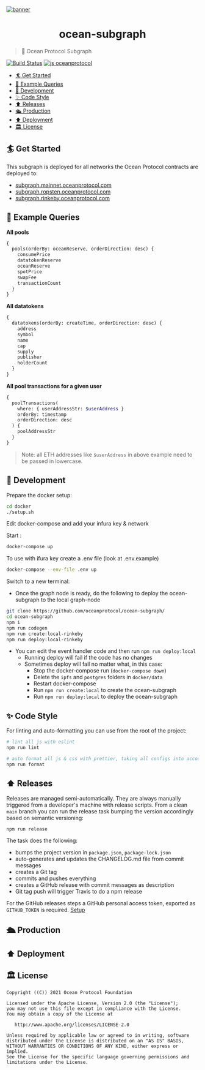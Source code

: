 [![banner](https://raw.githubusercontent.com/oceanprotocol/art/master/github/repo-banner%402x.png)](https://oceanprotocol.com)

<h1 align="center">ocean-subgraph</h1>

> 🦀 Ocean Protocol Subgraph

[![Build Status](https://travis-ci.com/oceanprotocol/ocean-subgraph.svg?branch=main)](https://travis-ci.com/oceanprotocol/ocean-subgraph)
[![js oceanprotocol](https://img.shields.io/badge/js-oceanprotocol-7b1173.svg)](https://github.com/oceanprotocol/eslint-config-oceanprotocol)

- [🏄 Get Started](#-get-started)
- [🧶 Example Queries](#-example-queries)
- [🦑 Development](#-development)
- [✨ Code Style](#-code-style)
- [⬆️ Releases](#️-releases)
- [🛳 Production](#-production)
- [⬆️ Deployment](#️-deployment)
- [🏛 License](#-license)

## 🏄 Get Started

This subgraph is deployed for all networks the Ocean Protocol contracts are deployed to:

- [subgraph.mainnet.oceanprotocol.com](https://subgraph.mainnet.oceanprotocol.com)
- [subgraph.ropsten.oceanprotocol.com](https://subgraph.ropsten.oceanprotocol.com)
- [subgraph.rinkeby.oceanprotocol.com](https://subgraph.ropsten.oceanprotocol.com)

## 🧶 Example Queries

**All pools**

```graphql
{
  pools(orderBy: oceanReserve, orderDirection: desc) {
    consumePrice
    datatokenReserve
    oceanReserve
    spotPrice
    swapFee
    transactionCount
  }
}
```

**All datatokens**

```graphql
{
  datatokens(orderBy: createTime, orderDirection: desc) {
    address
    symbol
    name
    cap
    supply
    publisher
    holderCount
  }
}
```

**All pool transactions for a given user**

```graphql
{
  poolTransactions(
    where: { userAddressStr: $userAddress }
    orderBy: timestamp
    orderDirection: desc
  ) {
    poolAddressStr
  }
}
```

> Note: all ETH addresses like `$userAddress` in above example need to be passed in lowercase.

## 🦑 Development

Prepare the docker setup:
```bash
cd docker
./setup.sh
```
Edit docker-compose and add your infura key & network

Start :
```bash
docker-compose up
```
To use with ifura key create a .env file (look at .env.example)
```bash
docker-compose --env-file .env up
```

Switch to a new terminal:


- Once the graph node is ready, do the following to deploy the ocean-subgraph to the local graph-node

```bash
git clone https://github.com/oceanprotocol/ocean-subgraph/
cd ocean-subgraph
npm i
npm run codegen
npm run create:local-rinkeby
npm run deploy:local-rinkeby
```

- You can edit the event handler code and then run `npm run deploy:local`
  - Running deploy will fail if the code has no changes
  - Sometimes deploy will fail no matter what, in this case:
    - Stop the docker-compose run (`docker-compose down`)
    - Delete the `ipfs` and `postgres` folders in `docker/data`
    - Restart docker-compose
    - Run `npm run create:local` to create the ocean-subgraph
    - Run `npm run deploy:local` to deploy the ocean-subgraph

## ✨ Code Style

For linting and auto-formatting you can use from the root of the project:

```bash
# lint all js with eslint
npm run lint

# auto format all js & css with prettier, taking all configs into account
npm run format
```

## ⬆️ Releases

Releases are managed semi-automatically. They are always manually triggered from a developer's machine with release scripts. From a clean `main` branch you can run the release task bumping the version accordingly based on semantic versioning:

```bash
npm run release
```

The task does the following:

- bumps the project version in `package.json`, `package-lock.json`
- auto-generates and updates the CHANGELOG.md file from commit messages
- creates a Git tag
- commits and pushes everything
- creates a GitHub release with commit messages as description
- Git tag push will trigger Travis to do a npm release

For the GitHub releases steps a GitHub personal access token, exported as `GITHUB_TOKEN` is required. [Setup](https://github.com/release-it/release-it#github-releases)

## 🛳 Production

## ⬆️ Deployment

## 🏛 License

```
Copyright ((C)) 2021 Ocean Protocol Foundation

Licensed under the Apache License, Version 2.0 (the "License");
you may not use this file except in compliance with the License.
You may obtain a copy of the License at

   http://www.apache.org/licenses/LICENSE-2.0

Unless required by applicable law or agreed to in writing, software
distributed under the License is distributed on an "AS IS" BASIS,
WITHOUT WARRANTIES OR CONDITIONS OF ANY KIND, either express or implied.
See the License for the specific language governing permissions and
limitations under the License.
```
